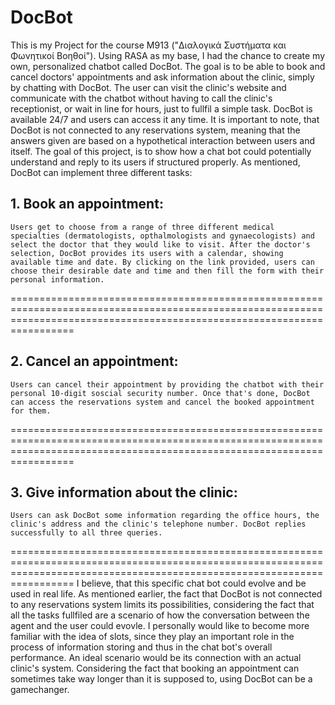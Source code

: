 # DocBot

This is my Project for the course M913 ("Διαλογικά Συστήματα και Φωνητικοί Βοηθοί"). Using RASA as my base, I had the chance to create my own, personalized chatbot called DocBot. The goal is to be able to book and cancel doctors' appointments and ask information about the clinic, simply by chatting with DocBot. The user can visit the clinic's website and communicate with the chatbot without having to call the clinic's receptionist, or wait in line for hours, just to fullfil a simple task. DocBot is available 24/7 and users can access it any time. It is important to note, that DocBot is not connected to any reservations system, meaning that the answers given are based on a hypothetical interaction between users and itself. The goal of this project, is to show how a chat bot could potentially understand and reply to its users if structured properly.
As mentioned, DocBot can implement three different tasks:
## 1. Book an appointment:
    Users get to choose from a range of three different medical specialties (dermatologists, opthalmologists and gynaecologists) and select the doctor that they would like to visit. After the doctor's selection, DocBot provides its users with a calendar, showing available time and date. By clicking on the link provided, users can choose their desirable date and time and then fill the form with their personal information.
=============================================================================================================================================================================
## 2. Cancel an appointment:
    Users can cancel their appointment by providing the chatbot with their personal 10-digit soscial security number. Once that's done, DocBot can access the reservations system and cancel the booked appointment for them. 
=============================================================================================================================================================================
## 3. Give information about the clinic:
    Users can ask DocBot some information regarding the office hours, the clinic's address and the clinic's telephone number. DocBot replies successfully to all three queries.
=============================================================================================================================================================================
I believe, that this specific chat bot could evolve and be used in real life. As mentioned earlier, the fact that DocBot is not connected to any reservations system limits its possibilities, considering the fact that all the tasks fullfiled are a scenario of how the conversation between the agent and the user could evovle. I personally would like to become more familiar with the idea of slots, since they play an important role in the process of information storing and thus in the chat bot's overall performance. An ideal scenario would be its connection with an actual clinic's system. Considering the fact that booking an appointment can sometimes take way longer than it is supposed to, using DocBot can be a gamechanger.
